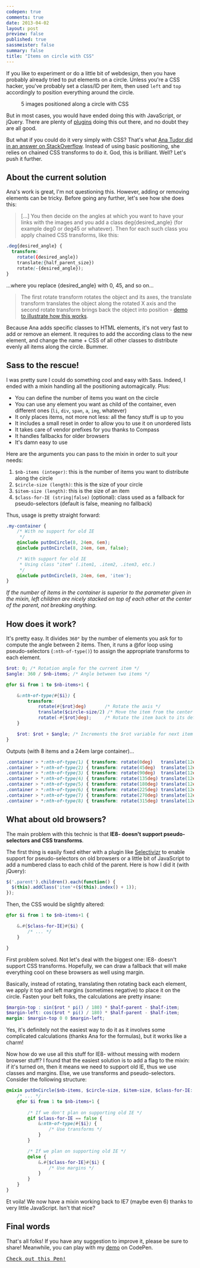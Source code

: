 ```yaml
---
codepen: true
comments: true
date: 2013-04-02
layout: post
preview: false
published: true
sassmeister: false
summary: false
title: "Items on circle with CSS"
---
```


If you like to experiment or do a little bit of webdesign, then you have probably already tried to put elements on a circle. Unless you're a CSS hacker, you've probably set a class/ID per item, then used `left` and `top` accordingly to position everything around the circle.

<figure class="figure--right">
<img alt='' src='/images/items-on-circle__5-items.png' />
<figcaption>5 images positioned along a circle with CSS</figcaption>
</figure>

But in most cases, you would have ended doing this with JavaScript, or jQuery. There are plenty of [plugins](http://addyosmani.com/blog/jquery-roundrr/) doing this out there, and no doubt they are all good.

But what if you could do it very simply with CSS? That's what [Ana Tudor did in an answer on StackOverflow](http://stackoverflow.com/questions/12813573/position-icons-into-circle). Instead of using basic positioning, she relies on chained CSS transforms to do it. God, this is brilliant. Well? Let's push it further.

## About the current solution

Ana's work is great, I'm not questioning this. However, adding or removing elements can be tricky. Before going any further, let's see how she does this:

> [...] You then decide on the angles at which you want to have your links with the images and you add a class deg{desired_angle} (for example deg0 or deg45 or whatever). Then for each such class you apply chained CSS transforms, like this:


```scss
.deg{desired_angle} {
  transform: 
   	rotate({desired_angle}) 
   	translate({half_parent_size}) 
   	rotate(-{desired_angle});
}
```

...where you replace {desired_angle} with 0, 45, and so on...

> The first rotate transform rotates the object and its axes, the translate transform translates the object along the rotated X axis and the second rotate transform brings back the object into position - [demo to illustrate how this works](http://dabblet.com/gist/3866686).

Because Ana adds specific classes to HTML elements, it's not very fast to add or remove an element. It requires to add the according class to the new element, and change the name + CSS of all other classes to distribute evenly all items along the circle. Bummer.

## Sass to the rescue!

I was pretty sure I could do something cool and easy with Sass. Indeed, I ended with a mixin handling all the positioning automagically. Plus:

* You can define the number of items you want on the circle
* You can use any element you want as child of the container, even different ones (`li`, `div`, `span`, `a`, `img`, whatever)
* It only places items, not more not less: all the fancy stuff is up to you
* It includes a small reset in order to allow you to use it on unordered lists
* It takes care of vendor prefixes for you thanks to Compass
* It handles fallbacks for older browsers
* It's damn easy to use

Here are the arguments you can pass to the mixin in order to suit your needs:

1. `$nb-items (integer)`: this is the number of items you want to distribute along the circle
1. `$circle-size (length)`: this is the size of your circle
1. `$item-size (length)`: this is the size of an item
1. `$class-for-IE (string|false)` (optional): class used as a fallback for pseudo-selectors (default is false, meaning no fallback)

Thus, usage is pretty straight forward:

```scss
.my-container {
	/* With no support for old IE 
	 */
	@include putOnCircle(8, 24em, 6em);
	@include putOnCircle(8, 24em, 6em, false);

	/* With support for old IE
	 * Using class "item" (.item1, .item2, .item3, etc.)
	 */
	@include putOnCircle(8, 24em, 6em, 'item');
}
```

*If the number of items in the container is superior to the parameter given in the mixin, left children are nicely stacked on top of each other at the center of the parent, not breaking anything.*

## How does it work?

It's pretty easy. It divides `360°` by the number of elements you ask for to compute the angle between 2 items. Then, it runs a @for loop using pseudo-selectors (`:nth-of-type()`) to assign the appropriate transforms to each element.

```scss
$rot: 0; /* Rotation angle for the current item */
$angle: 360 / $nb-items; /* Angle between two items */

@for $i from 1 to $nb-items+1 {

	&:nth-of-type(#{$i}) {
		transform: 
			rotate(#{$rot}deg)       /* Rotate the axis */
			translate($circle-size/2) /* Move the item from the center */ 
			rotate(-#{$rot}deg);     /* Rotate the item back to its default position */
	}

	$rot: $rot + $angle; /* Increments the $rot variable for next item */
}
```

Outputs (with 8 items and a 24em large container)...

```css
.container > *:nth-of-type(1) { transform: rotate(0deg)   translate(12em) rotate(-0deg);   }
.container > *:nth-of-type(2) { transform: rotate(45deg)  translate(12em) rotate(-45deg);  }
.container > *:nth-of-type(3) { transform: rotate(90deg)  translate(12em) rotate(-90deg);  }
.container > *:nth-of-type(4) { transform: rotate(135deg) translate(12em) rotate(-135deg); }
.container > *:nth-of-type(5) { transform: rotate(180deg) translate(12em) rotate(-180deg); }
.container > *:nth-of-type(6) { transform: rotate(225deg) translate(12em) rotate(-225deg); }
.container > *:nth-of-type(7) { transform: rotate(270deg) translate(12em) rotate(-270deg); }
.container > *:nth-of-type(8) { transform: rotate(315deg) translate(12em) rotate(-315deg); }
```

## What about old browsers?

The main problem with this technic is that **IE8- doesn't support pseudo-selectors and CSS transforms**.

The first thing is easily fixed either with a plugin like [Selectivizr](http://selectivizr.com/) to enable support for pseudo-selectors on old browsers or a little bit of JavaScript to add a numbered class to each child of the parent. Here is how I did it (with jQuery):

```javascript
$('.parent').children().each(function() {
  $(this).addClass('item'+($(this).index() + 1));
});
```

Then, the CSS would be slightly altered:

```scss
@for $i from 1 to $nb-items+1 {

	&.#{$class-for-IE}#{$i} {
		/* ... */
	}

}
```

First problem solved. Not let's deal with the biggest one: IE8- doesn't support CSS transforms. Hopefully, we can draw a fallback that will make everything cool on these browsers as well using margin.

Basically, instead of rotating, translating then rotating back each element, we apply it top and left margins (sometimes negative) to place it on the circle. Fasten your belt folks, the calculations are pretty insane:

```scss
$margin-top : sin($rot * pi() / 180) * $half-parent - $half-item;
$margin-left: cos($rot * pi() / 180) * $half-parent - $half-item;
margin: $margin-top 0 0 $margin-left;
```

Yes, it's definitely not the easiest way to do it as it involves some complicated calculations (thanks Ana for the formulas), but it works like a charm!

Now how do we use all this stuff for IE8- without messing with modern browser stuff? I found that the easiest solution is to add a flag to the mixin: if it's turned on, then it means we need to support old IE, thus we use classes and margins. Else, we use transforms and pseudo-selectors. Consider the following structure:

```scss
@mixin putOnCircle($nb-items, $circle-size, $item-size, $class-for-IE: false) {
	/* ... */
	@for $i from 1 to $nb-items+1 {
		
		/* If we don't plan on supporting old IE */
		@if $class-for-IE == false {
			&:nth-of-type(#{$i}) {
				/* Use transforms */
			}
		}

		/* If we plan on supporting old IE */
		@else {
			&.#{$class-for-IE}#{$i} {
				/* Use margins */
			}
		}
	}
}
```

Et voila! We now have a mixin working back to IE7 (maybe even 6) thanks to very little JavaScript. Isn't that nice?

## Final words

That's all folks! If you have any suggestion to improve it, please be sure to share! Meanwhile, you can play with my [demo](http://codepen.io/HugoGiraudel/pen/Bigqr) on CodePen.

<pre class="codepen" data-height="550" data-type="result" data-href="Bigqr" data-user="HugoGiraudel" data-safe="true"><code></code><a href="http://codepen.io/HugoGiraudel/pen/Bigqr">Check out this Pen!</a></pre>
